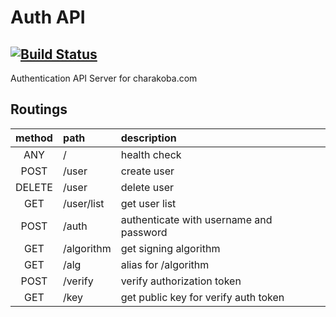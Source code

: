 # Auth API
[![Build Status](https://travis-ci.org/charakoba-com/auth-api.svg?branch=master)](https://travis-ci.org/charakoba-com/auth-api)
---

Authentication API Server for charakoba.com

## Routings

| method | path       | description                             |
|:------:|:-----------|:----------------------------------------|
| ANY    | /          | health check                            |
| POST   | /user      | create user                             |
| DELETE | /user      | delete user                             |
| GET    | /user/list | get user list                           |
| POST   | /auth      | authenticate with username and password |
| GET    | /algorithm | get signing algorithm                   |
| GET    | /alg       | alias for /algorithm                    |
| POST   | /verify    | verify authorization token              |
| GET    | /key       | get public key for verify auth token    |
